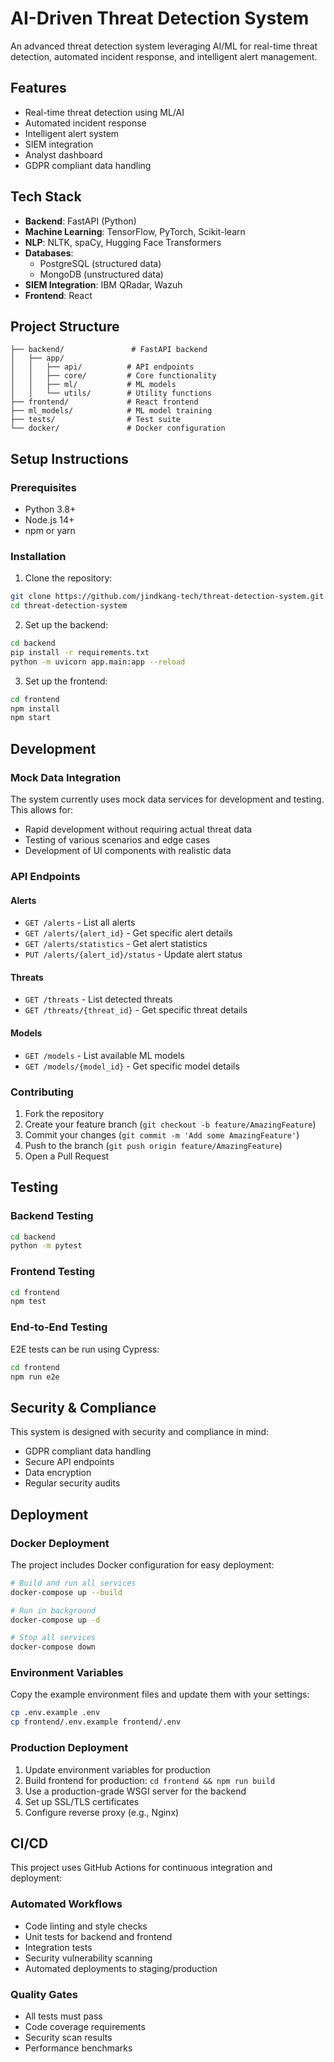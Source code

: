 # AI-Driven Threat Detection System

An advanced threat detection system leveraging AI/ML for real-time threat detection, automated incident response, and intelligent alert management.

## Features

- Real-time threat detection using ML/AI
- Automated incident response
- Intelligent alert system
- SIEM integration
- Analyst dashboard
- GDPR compliant data handling

## Tech Stack

- **Backend**: FastAPI (Python)
- **Machine Learning**: TensorFlow, PyTorch, Scikit-learn
- **NLP**: NLTK, spaCy, Hugging Face Transformers
- **Databases**: 
  - PostgreSQL (structured data)
  - MongoDB (unstructured data)
- **SIEM Integration**: IBM QRadar, Wazuh
- **Frontend**: React

## Project Structure

```
├── backend/               # FastAPI backend
│   ├── app/
│   │   ├── api/          # API endpoints
│   │   ├── core/         # Core functionality
│   │   ├── ml/           # ML models
│   │   └── utils/        # Utility functions
├── frontend/             # React frontend
├── ml_models/            # ML model training
├── tests/                # Test suite
└── docker/               # Docker configuration
```

## Setup Instructions

### Prerequisites
- Python 3.8+
- Node.js 14+
- npm or yarn

### Installation

1. Clone the repository:
```bash
git clone https://github.com/jindkang-tech/threat-detection-system.git
cd threat-detection-system
```

2. Set up the backend:
```bash
cd backend
pip install -r requirements.txt
python -m uvicorn app.main:app --reload
```

3. Set up the frontend:
```bash
cd frontend
npm install
npm start
```

## Development

### Mock Data Integration
The system currently uses mock data services for development and testing. This allows for:
- Rapid development without requiring actual threat data
- Testing of various scenarios and edge cases
- Development of UI components with realistic data

### API Endpoints

#### Alerts
- `GET /alerts` - List all alerts
- `GET /alerts/{alert_id}` - Get specific alert details
- `GET /alerts/statistics` - Get alert statistics
- `PUT /alerts/{alert_id}/status` - Update alert status

#### Threats
- `GET /threats` - List detected threats
- `GET /threats/{threat_id}` - Get specific threat details

#### Models
- `GET /models` - List available ML models
- `GET /models/{model_id}` - Get specific model details

### Contributing
1. Fork the repository
2. Create your feature branch (`git checkout -b feature/AmazingFeature`)
3. Commit your changes (`git commit -m 'Add some AmazingFeature'`)
4. Push to the branch (`git push origin feature/AmazingFeature`)
5. Open a Pull Request

## Testing

### Backend Testing
```bash
cd backend
python -m pytest
```

### Frontend Testing
```bash
cd frontend
npm test
```

### End-to-End Testing
E2E tests can be run using Cypress:
```bash
cd frontend
npm run e2e
```

## Security & Compliance

This system is designed with security and compliance in mind:
- GDPR compliant data handling
- Secure API endpoints
- Data encryption
- Regular security audits

## Deployment

### Docker Deployment
The project includes Docker configuration for easy deployment:

```bash
# Build and run all services
docker-compose up --build

# Run in background
docker-compose up -d

# Stop all services
docker-compose down
```

### Environment Variables
Copy the example environment files and update them with your settings:
```bash
cp .env.example .env
cp frontend/.env.example frontend/.env
```

### Production Deployment
1. Update environment variables for production
2. Build frontend for production: `cd frontend && npm run build`
3. Use a production-grade WSGI server for the backend
4. Set up SSL/TLS certificates
5. Configure reverse proxy (e.g., Nginx)

## CI/CD

This project uses GitHub Actions for continuous integration and deployment:

### Automated Workflows
- Code linting and style checks
- Unit tests for backend and frontend
- Integration tests
- Security vulnerability scanning
- Automated deployments to staging/production

### Quality Gates
- All tests must pass
- Code coverage requirements
- Security scan results
- Performance benchmarks
